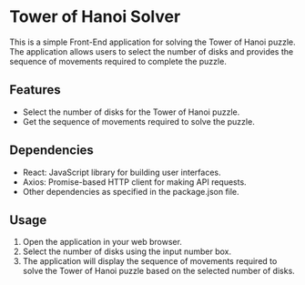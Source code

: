 # Tower of Hanoi Solver

This is a simple Front-End application for solving the Tower of Hanoi puzzle. The application allows users to select the number of disks and provides the sequence of movements required to complete the puzzle.

## Features

- Select the number of disks for the Tower of Hanoi puzzle.
- Get the sequence of movements required to solve the puzzle.

## Dependencies

- React: JavaScript library for building user interfaces.
- Axios: Promise-based HTTP client for making API requests.
- Other dependencies as specified in the package.json file.

## Usage

1. Open the application in your web browser.
2. Select the number of disks using the input number box.
3. The application will display the sequence of movements required to solve the Tower of Hanoi puzzle based on the selected number of disks.


